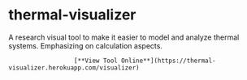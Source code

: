 # thermal-visualizer

A research visual tool to make it easier to model and analyze thermal systems. Emphasizing on calculation aspects. 

                      [**View Tool Online**](https://thermal-visualizer.herokuapp.com/visualizer)


